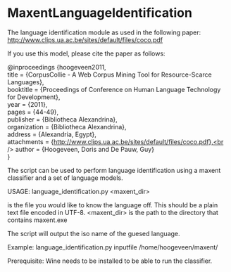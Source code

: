 # MaxentLanguageIdentification
The language identification module as used in the following paper: http://www.clips.ua.ac.be/sites/default/files/coco.pdf

If you use this model, please cite the paper as follows:

@inproceedings {hoogeveen2011,<br />
	title = {CorpusCollie - A Web Corpus Mining Tool for Resource-Scarce Languages},<br />
	booktitle = {Proceedings of Conference on Human Language Technology for Development},<br />
	year = {2011},<br />
	pages = {44-49},<br />
	publisher = {Bibliotheca Alexandrina},<br />
	organization = {Bibliotheca Alexandrina},<br />
	address = {Alexandria, Egypt},<br />
	attachments = {http://www.clips.ua.ac.be/sites/default/files/coco.pdf},<br />
	author = {Hoogeveen, Doris and De Pauw, Guy}<br />
}

The script can be used to perform language identification using a maxent classifier and a set of language models.

USAGE: language_identification.py <inputfile> <maxent_dir>

<inputfile> is the file you would like to know the language off. This should be a plain text file encoded in UTF-8.
<maxent_dir> is the path to the directory that contains maxent.exe

The script will output the iso name of the guesed language.

Example: language_identification.py inputfile /home/hoogeveen/maxent/

Prerequisite: Wine needs to be installed to be able to run the classifier.
